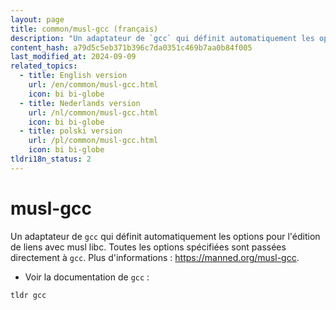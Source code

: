 ```yaml
---
layout: page
title: common/musl-gcc (français)
description: "Un adaptateur de `gcc` qui définit automatiquement les options pour l'édition de liens avec musl libc."
content_hash: a79d5c5eb371b396c7da0351c469b7aa0b84f005
last_modified_at: 2024-09-09
related_topics:
  - title: English version
    url: /en/common/musl-gcc.html
    icon: bi bi-globe
  - title: Nederlands version
    url: /nl/common/musl-gcc.html
    icon: bi bi-globe
  - title: polski version
    url: /pl/common/musl-gcc.html
    icon: bi bi-globe
tldri18n_status: 2
---
```

# musl-gcc

Un adaptateur de `gcc` qui définit automatiquement les options pour l'édition de liens avec musl libc.
Toutes les options spécifiées sont passées directement à `gcc`.
Plus d'informations : <https://manned.org/musl-gcc>.

- Voir la documentation de `gcc` :

`tldr gcc`
